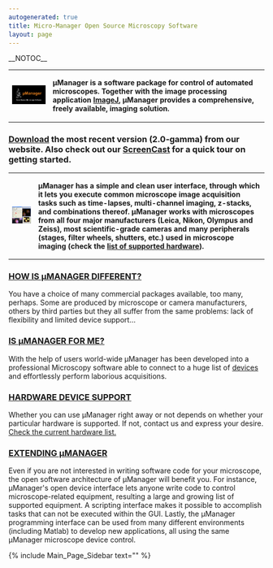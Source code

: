 ```yaml
---
autogenerated: true
title: Micro-Manager Open Source Microscopy Software
layout: page
---
```


\_\_NOTOC\_\_

<table cellspacing=15>

<tr>

<td markdown="1">

![media/NewLogo.png](media/NewLogo.png "media/NewLogo.png")

</td>

<td markdown="1">

**μManager is a software package for control of automated microscopes.
Together with the image processing application
[ImageJ](http://rsb.info.nih.gov/ij/), μManager provides a
comprehensive, freely available, imaging solution.**

</td>

</tr>

</table>

### [Download](Download_Micro-Manager_Latest_Release "wikilink") the most recent version (2.0-gamma) from our website. Also check out our [ ScreenCast](Screencasts "wikilink") for a quick tour on getting started.

<table cellspacing=15>

<tr>

<td markdown="1">

![ Micro-Manager Screen Shot](media/MM_screenshot.png
" Micro-Manager Screen Shot")

</td>

<td markdown="1">

**μManager has a simple and clean user interface, through which it lets
you execute common microscope image acquisition tasks such as
time-lapses, multi-channel imaging, z-stacks, and combinations thereof.
μManager works with microscopes from all four major manufacturers
(Leica, Nikon, Olympus and Zeiss), most scientific-grade cameras and
many peripherals (stages, filter wheels, shutters, etc.) used in
microscope imaging (check the [list of supported
hardware](Device_Support "wikilink")).**

</td>

</tr>

</table>

### [ HOW IS μMANAGER DIFFERENT?](Why_Micro-Manager%3F "wikilink")

You have a choice of many commercial packages available, too many,
perhaps. Some are produced by microscope or camera manufacturers, others
by third parties but they all suffer from the same problems: lack of
flexibility and limited device support...

### [ IS μMANAGER FOR ME?](Who_should_use_Micro-Manager "wikilink")

With the help of users world-wide μManager has been developed into a
professional Microscopy software able to connect to a huge list of [
devices](Device_Support "wikilink") and effortlessly perform laborious
acquisitions.

### [ HARDWARE DEVICE SUPPORT](Device_Support "wikilink")

Whether you can use μManager right away or not depends on whether your
particular hardware is supported. If not, contact us and express your
desire. [Check the current hardware list.](Device_Support "wikilink")

### [ EXTENDING μMANAGER](Micro-Manager_Programming_Guide "wikilink")

Even if you are not interested in writing software code for your
microscope, the open software architecture of μManager will benefit you.
For instance, μManager's open device interface lets anyone write code to
control microscope-related equipment, resulting a large and growing list
of supported equipment. A scripting interface makes it possible to
accomplish tasks that can not be executed within the GUI. Lastly, the
μManager programming interface can be used from many different
environments (including Matlab) to develop new applications, all using
the same μManager microscope device control.

{% include Main_Page_Sidebar text="" %}
